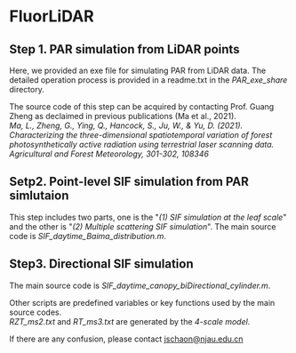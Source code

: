 # FluorLiDAR

## Step 1. PAR simulation from LiDAR points
Here, we provided an exe file for simulating PAR from LiDAR data. The detailed operation process is provided in a readme.txt in the _PAR_exe_share_ directory.

The source code of this step can be acquired by contacting Prof. Guang Zheng as declaimed in previous publications (Ma et al., 2021).  
_Ma, L., Zheng, G., Ying, Q., Hancock, S., Ju, W., & Yu, D. (2021). Characterizing the three-dimensional spatiotemporal variation of forest photosynthetically active radiation using terrestrial laser scanning data. Agricultural and Forest Meteorology, 301-302, 108346_  


## Setp2. Point-level SIF simulation from PAR simlutaion
This step includes two parts, one is the "_(1) SIF simulation at the leaf scale_" and the other is "_(2) Multiple scattering SIF simulation_".
The main source code is _SIF_daytime_Baima_distribution.m_.


## Step3. Directional SIF simulation
The main source code is _SIF_daytime_canopy_biDirectional_cylinder.m_.


Other scripts are predefined variables or key functions used by the main source codes.  
_RZT_ms2.txt_ and _RT_ms3.txt_ are generated by the _4-scale model_. 


If there are any confusion, please contact jschaon@njau.edu.cn
